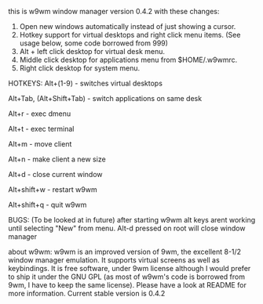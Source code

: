 this is w9wm window manager version 0.4.2 with these changes:

1. Open new windows automatically instead of just showing a cursor.
2. Hotkey support for virtual desktops and right click menu items. (See usage below, some code borrowed from 999)
3. Alt + left click desktop for virtual desk menu.
4. Middle click desktop for applications menu from $HOME/.w9wmrc.
5. Right click desktop for system menu.

HOTKEYS:
Alt+(1-9) - switches virtual desktops

Alt+Tab, (Alt+Shift+Tab) - switch applications on same desk

Alt+r - exec dmenu

Alt+t - exec terminal

Alt+m - move client

Alt+n - make client a new size

Alt+d - close current window

Alt+shift+w - restart w9wm

Alt+shift+q - quit w9wm

BUGS: (To be looked at in future)
after starting w9wm alt keys arent working until selecting "New" from menu.
Alt-d pressed on root will close window manager

about w9wm:
w9wm is an improved version of 9wm, the excellent 8-1/2 window manager emulation. It supports virtual screens as well as keybindings.
It is free software, under 9wm license although I would prefer to ship it under the GNU GPL (as most of w9wm's code is borrowed from 9wm, I have to keep the same license). Please have a look at README for more information.
Current stable version is 0.4.2

